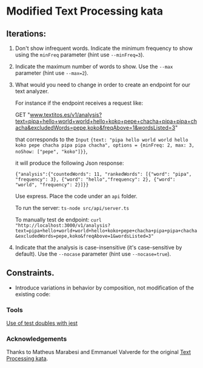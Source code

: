 # Modified Text Processing kata

## Iterations:

1. Don't show infrequent words. Indicate the minimum frequency to show using the `minFreq` parameter (hint use
   `--minFreq=3`).

2. Indicate the maximum number of words to show. Use the `--max` parameter  (hint use `--max=2`).

3. What would you need to change in order to create an endpoint for our text analyzer.

   For instance if the endpoint receives a request like:

   GET "www.textitos.es/v1/analysis?text=pipa+hello+world+world+hello+koko+pepe+chacha+pipa+pipa+chacha&excludedWords=pepe,koko&freqAbove=1&wordsListed=3"

   that corresponds to the `Input`
   `{text: "pipa hello world world hello koko pepe chacha pipa pipa chacha", options = {minFreq: 2, max: 3, noShow: ["pepe", "koko"]}}`,

   it will produce the following Json response:

   `{"analysis":{"countedWords": 11, "rankedWords": [{"word": "pipa", "frequency": 3}, {"word": "hello","frequency": 2}, {"word": "world", "frequency": 2}]}}`

   Use express. Place the code under an `api` folder.

   To run the server: `ts-node src/api/server.ts`

   To manually test de endpoint: `curl "http://localhost:3000/v1/analysis?text=pipa+hello+world+world+hello+koko+pepe+chacha+pipa+pipa+chacha&excludedWords=pepe,koko&freqAbove=1&wordsListed=3"`

4. Indicate that the analysis is case-insensitive (it's case-sensitive by default). Use the `--nocase` parameter  (hint use `--nocase=true`).

## Constraints.

- Introduce variations in behavior by composition, not modification of the existing code:

### Tools

[Use of test doubles with jest](https://gist.github.com/trikitrok/c35768c3f67e10f4f0c6ecb0320e64d7)

### Acknowledgements

Thanks to Matheus Marabesi and Emmanuel Valverde for the
original [Text Processing kata](https://www.codurance.com/katas/text-processing).
